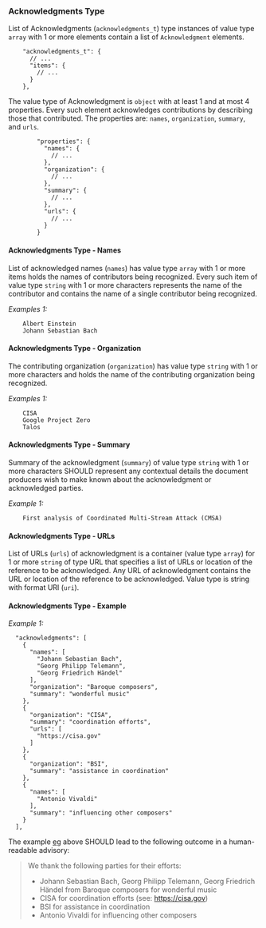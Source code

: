 ### Acknowledgments Type

List of Acknowledgments (`acknowledgments_t`) type instances of value type `array` with 1 or more elements contain
a list of `Acknowledgment` elements.

```
    "acknowledgments_t": {
      // ...
      "items": {
        // ...
      }
    },
```

The value type of Acknowledgment is `object` with at least 1 and at most 4 properties. Every such element acknowledges contributions by
describing those that contributed.
The properties are: `names`, `organization`, `summary`, and `urls`.

```
        "properties": {
          "names": {
            // ...
          },
          "organization": {
            // ...
          },
          "summary": {
            // ...
          },
          "urls": {
            // ...
          }
        }
```

#### Acknowledgments Type - Names

List of acknowledged names (`names`) has value type `array` with 1 or more items holds the names of contributors being recognized.
Every such item of value type `string` with 1 or more characters represents the name of the contributor and contains the name of
a single contributor being recognized.

*Examples 1:*

```
    Albert Einstein
    Johann Sebastian Bach
```

#### Acknowledgments Type - Organization

The contributing organization (`organization`) has value type `string` with 1 or more characters and holds the name of
the contributing organization being recognized.

*Examples 1:*

```
    CISA
    Google Project Zero
    Talos
```

#### Acknowledgments Type - Summary

Summary of the acknowledgment (`summary`) of value type `string` with 1 or more characters SHOULD represent any contextual details
the document producers wish to make known about the acknowledgment or acknowledged parties.

*Example 1:*

```
    First analysis of Coordinated Multi-Stream Attack (CMSA)
```

#### Acknowledgments Type - URLs

List of URLs (`urls`) of acknowledgment is a container (value type `array`) for 1 or more `string` of type URL that specifies
a list of URLs or location of the reference to be acknowledged.
Any URL of acknowledgment contains the URL or location of the reference to be acknowledged.
Value type is string with format URI (`uri`).

#### Acknowledgments Type - Example

*Example 1:*

```
  "acknowledgments": [
    {
      "names": [
        "Johann Sebastian Bach",
        "Georg Philipp Telemann",
        "Georg Friedrich Händel"
      ],
      "organization": "Baroque composers",
      "summary": "wonderful music"
    },
    {
      "organization": "CISA",
      "summary": "coordination efforts",
      "urls": [
        "https://cisa.gov"
      ]
    },
    {
      "organization": "BSI",
      "summary": "assistance in coordination"
    },
    {
      "names": [
        "Antonio Vivaldi"
      ],
      "summary": "influencing other composers"
    }
  ],
```

The example [eg](#acknowledgments-type-example-eg-1) above SHOULD lead to the following outcome in a human-readable advisory:

> We thank the following parties for their efforts:
>
> * Johann Sebastian Bach, Georg Philipp Telemann, Georg Friedrich Händel from Baroque composers for wonderful music
> * CISA for coordination efforts (see: https://cisa.gov)
> * BSI for assistance in coordination
> * Antonio Vivaldi for influencing other composers

